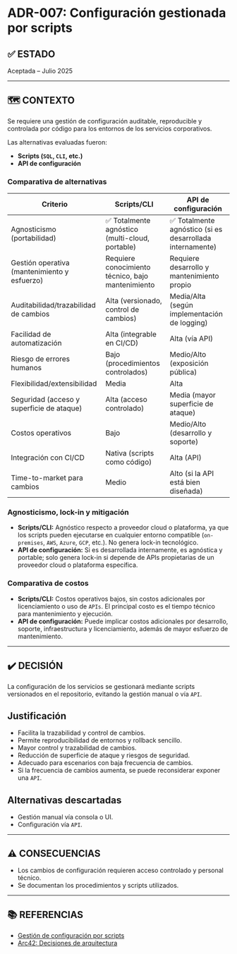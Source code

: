# ADR-007: Configuración gestionada por scripts

## ✅ ESTADO

Aceptada – Julio 2025

---

## 🗺️ CONTEXTO

Se requiere una gestión de configuración auditable, reproducible y controlada por código para los entornos de los servicios corporativos.

Las alternativas evaluadas fueron:

- **Scripts (`SQL`, `CLI`, etc.)**
- **API de configuración**

### Comparativa de alternativas

| Criterio                        | Scripts/CLI         | API de configuración |
|---------------------------------|---------------------|----------------------|
| Agnosticismo (portabilidad)     | ✅ Totalmente agnóstico (multi-cloud, portable) | ✅ Totalmente agnóstico (si es desarrollada internamente) |
| Gestión operativa (mantenimiento y esfuerzo) | Requiere conocimiento técnico, bajo mantenimiento | Requiere desarrollo y mantenimiento propio |
| Auditabilidad/trazabilidad de cambios | Alta (versionado, control de cambios) | Media/Alta (según implementación de logging) |
| Facilidad de automatización     | Alta (integrable en CI/CD) | Alta (vía API) |
| Riesgo de errores humanos       | Bajo (procedimientos controlados) | Medio/Alto (exposición pública) |
| Flexibilidad/extensibilidad     | Media | Alta |
| Seguridad (acceso y superficie de ataque) | Alta (acceso controlado) | Media (mayor superficie de ataque) |
| Costos operativos               | Bajo | Medio/Alto (desarrollo y soporte) |
| Integración con CI/CD           | Nativa (scripts como código) | Alta (API) |
| Time-to-market para cambios     | Medio | Alto (si la API está bien diseñada) |

### Agnosticismo, lock-in y mitigación

- **Scripts/CLI:** Agnóstico respecto a proveedor cloud o plataforma, ya que los scripts pueden ejecutarse en cualquier entorno compatible (`on-premises`, `AWS`, `Azure`, `GCP`, etc.). No genera lock-in tecnológico.
- **API de configuración:** Si es desarrollada internamente, es agnóstica y portable; solo genera lock-in si depende de APIs propietarias de un proveedor cloud o plataforma específica.

### Comparativa de costos

- **Scripts/CLI:** Costos operativos bajos, sin costos adicionales por licenciamiento o uso de `APIs`. El principal costo es el tiempo técnico para mantenimiento y ejecución.
- **API de configuración:** Puede implicar costos adicionales por desarrollo, soporte, infraestructura y licenciamiento, además de mayor esfuerzo de mantenimiento.

---

## ✔️ DECISIÓN

La configuración de los servicios se gestionará mediante scripts versionados en el repositorio, evitando la gestión manual o vía `API`.

## Justificación

- Facilita la trazabilidad y control de cambios.
- Permite reproducibilidad de entornos y rollback sencillo.
- Mayor control y trazabilidad de cambios.
- Reducción de superficie de ataque y riesgos de seguridad.
- Adecuado para escenarios con baja frecuencia de cambios.
- Si la frecuencia de cambios aumenta, se puede reconsiderar exponer una `API`.

## Alternativas descartadas

- Gestión manual vía consola o UI.
- Configuración vía `API`.

---

## ⚠️ CONSECUENCIAS

- Los cambios de configuración requieren acceso controlado y personal técnico.
- Se documentan los procedimientos y scripts utilizados.

---

## 📚 REFERENCIAS

- [Gestión de configuración por scripts](https://12factor.net/config)
- [Arc42: Decisiones de arquitectura](https://arc42.org/decision/)
